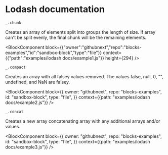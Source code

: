 # Lodash documentation

`_.chunk`

Creates an array of elements split into groups the length of size. If array can't be split evenly, the final chunk will be the remaining elements.

<BlockComponent
  block={{"owner":"githubnext","repo":"blocks-examples","id":"sandbox-block","type":"file"}}
context={{"path":"examples/lodash docs/example1.js"}}
height={294}
/>

`_.compact`

Creates an array with all falsey values removed. The values false, null, 0, "", undefined, and NaN are falsey.

<BlockComponent
  block={{
    owner: "githubnext",
    repo: "blocks-examples",
    id: "sandbox-block",
    type: "file",
  }}
  context={{path: "examples/lodash docs/example2.js"}}
/>

`_.concat`

Creates a new array concatenating array with any additional arrays and/or values.

<BlockComponent
  block={{
    owner: "githubnext",
    repo: "blocks-examples",
    id: "sandbox-block",
    type: "file",
  }}
  context={{path: "examples/lodash docs/example3.js"}}
/>
